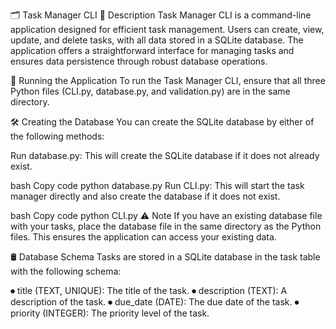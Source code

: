 🗂️ Task Manager CLI
📖 Description
Task Manager CLI is a command-line application designed for efficient task management. Users can create, view, update, and delete tasks, with all data stored in a SQLite database. The application offers a straightforward interface for managing tasks and ensures data persistence through robust database operations.

🚀 Running the Application
To run the Task Manager CLI, ensure that all three Python files (CLI.py, database.py, and validation.py) are in the same directory.

🛠️ Creating the Database
You can create the SQLite database by either of the following methods:

Run database.py:
This will create the SQLite database if it does not already exist.

bash
Copy code
python database.py
Run CLI.py:
This will start the task manager directly and also create the database if it does not exist.

bash
Copy code
python CLI.py
⚠️ Note
If you have an existing database file with your tasks, place the database file in the same directory as the Python files. This ensures the application can access your existing data.

🛢️ Database Schema
Tasks are stored in a SQLite database in the task table with the following schema:

⏺ title (TEXT, UNIQUE): The title of the task.
⏺ description (TEXT): A description of the task.
⏺ due_date (DATE): The due date of the task.
⏺ priority (INTEGER): The priority level of the task.